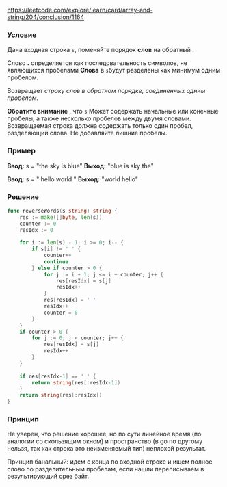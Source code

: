 
https://leetcode.com/explore/learn/card/array-and-string/204/conclusion/1164
### Условие
Дана входная строка `s`, поменяйте порядок **слов** на обратный .

Слово **.** определяется как последовательность символов, не являющихся пробелами **Слова** в `s`будут разделены как минимум одним пробелом.

Возвращает _строку слов в обратном порядке, соединенных одним пробелом._

**Обратите внимание** , что `s` Может содержать начальные или конечные пробелы, а также несколько пробелов между двумя словами. Возвращаемая строка должна содержать только один пробел, разделяющий слова. Не добавляйте лишние пробелы.
### Пример

**Ввод:** s = "the sky is blue"
**Выход:** "blue is sky the"

**Ввод:** s = "  hello world  "
**Выход:** "world hello"
### Решение

```go
func reverseWords(s string) string {
    res := make([]byte, len(s))
    counter := 0
    resIdx := 0
    
    for i := len(s) - 1; i >= 0; i-- {
        if s[i] != ' ' {
            counter++
            continue
        } else if counter > 0 {
            for j := i + 1; j <= i + counter; j++ {
                res[resIdx] = s[j]
                resIdx++
            }
            res[resIdx] = ' '
            resIdx++
            counter = 0
        }
    }
    if counter > 0 {
        for j := 0; j < counter; j++ {
            res[resIdx] = s[j]
            resIdx++
        }
    }
    
    if res[resIdx-1] == ' ' {
        return string(res[:resIdx-1])
    }
    return string(res[:resIdx])
}
```

### Принцип 

Не уверен, что решение хорошее, но по сути линейное время (по аналогии со скользящим окном) и пространство (в go по другому нельзя, так как строка это неизменяемый тип) неплохой результат.

Принцип банальный: идем с конца по входной строке и ищем полное слово по разделительным пробелам, если нашли переписываем в результирующий срез байт.


